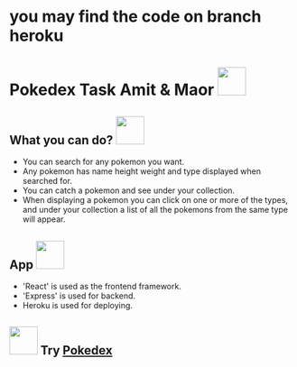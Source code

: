 
<h1>you may find the code on branch heroku</h1>


<h1>Pokedex Task Amit & Maor <img src="https://veekun.com/dex/media/pokemon/global-link/6.png" height="50px"/></h1>

## What you can do? <img src="https://veekun.com/dex/media/pokemon/global-link/5.png" height="50px"/>

- You can search for any pokemon you want.
- Any pokemon has name height weight and type displayed when searched for.
- You can catch a pokemon and see under your collection.
- When displaying a pokemon you can click on one or more of the types, 
and under your collection a list of all the pokemons from the same type will appear.

## App <img src="https://veekun.com/dex/media/pokemon/global-link/4.png" height="50px"/>

- 'React' is used as the frontend framework.
- 'Express' is used for backend.
- Heroku is used for deploying.

## <img src="https://veekun.com/dex/media/pokemon/global-link/3.png" height="50px"/> Try [Pokedex](https://pokedex-amit-maor.herokuapp.com/)
